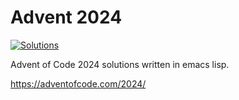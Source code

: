 # Advent 2024

[![Solutions](https://github.com/tgallant/advent2024/actions/workflows/solutions.yaml/badge.svg)](https://github.com/tgallant/advent2024/actions/workflows/solutions.yaml)

Advent of Code 2024 solutions written in emacs lisp.

https://adventofcode.com/2024/
